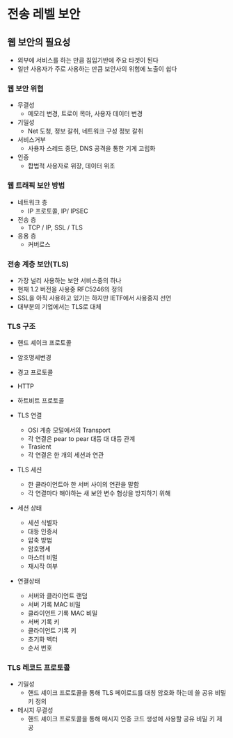 # 전송 레벨 보안



## 웹 보안의 필요성

- 외부에 서비스를 하는 만큼 침입기반에 주요 타겟이 된다
- 일반 사용자가 주로 사용하는 만큼 보안사의 위험에 노출이 쉽다



### 웹 보안 위협

- 무결성
    - 메모리 변경, 트로이 목마, 사용자 데이터 변경
- 기밀성
    - Net 도청, 정보 갈취, 네트워크 구성 정보 갈취
- 서비스거부
    - 사용자 스레드 중단, DNS 공격을 통한 기계 고립화
- 인증
    - 합법적 사용자로 위장, 데이터 위조



### 웹 트래픽 보안 방법

- 네트워크 층
    - IP 프로토콜, IP/ IPSEC
- 전송 층
    - TCP / IP, SSL / TLS
- 응용 층
    - 커버로스
    



### 전송 계층 보안(TLS)

- 가장 널리 사용하는 보안 서비스중의 하나
- 현재 1.2 버전을 사용중 RFC5246의 정의
- SSL을 아직 사용하고 있기는 하지만 IETF에서 사용중지 선언
- 대부분의 기업에서는 TLS로 대체



### TLS 구조

- 핸드 셰이크 프로토콜
- 암호명세변경
- 경고 프로토콜
- HTTP
- 하트비트 프로토콜

- TLS 연결
    - OSI 계층 모덜에서의 Transport
    - 각 연결은 pear to pear 대등 대 대등 관계
    - Trasient
    - 각 연결은 한 개의 세션과 연관
- TLS 세션
    - 한 클라이언트아 한 서버 사이의 연관을 말함
    - 각 연결마다 해야하는 새 보안 변수 협상을 방지하기 위해
- 세션 상태
    - 세션 식별자
    - 대등 인증서
    - 압축 방법
    - 암호명세
    - 마스터 비밀
    - 재시작 여부
- 연결상태
    - 서버와 클라이언트 랜덤
    - 서버 기록 MAC 비밀
    - 클라이언트 기록 MAC 비밀
    - 서버 기록 키
    - 클라이언트 기록 키
    - 초기화 벡터
    - 순서 번호



### TLS 레코드 프로토콜

- 기밀성
    - 핸드 셰이크 프로토콜을 통해 TLS 페이로드를 대칭 암호화 하는데 쓸 공유 비밀 키 정의
- 메시지 무결성
    - 핸드 셰이크 프로토콜을 통해 메시지 인증 코드 생성에 사용할 공유 비밀 키 제공